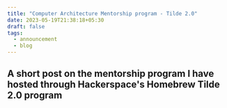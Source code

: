 ```yaml
---
title: "Computer Architecture Mentorship program - Tilde 2.0"
date: 2023-05-19T21:38:18+05:30
draft: false
tags:
  - announcement
  - blog
---
```

## A short post on the mentorship program I have hosted through Hackerspace's Homebrew Tilde 2.0 program

